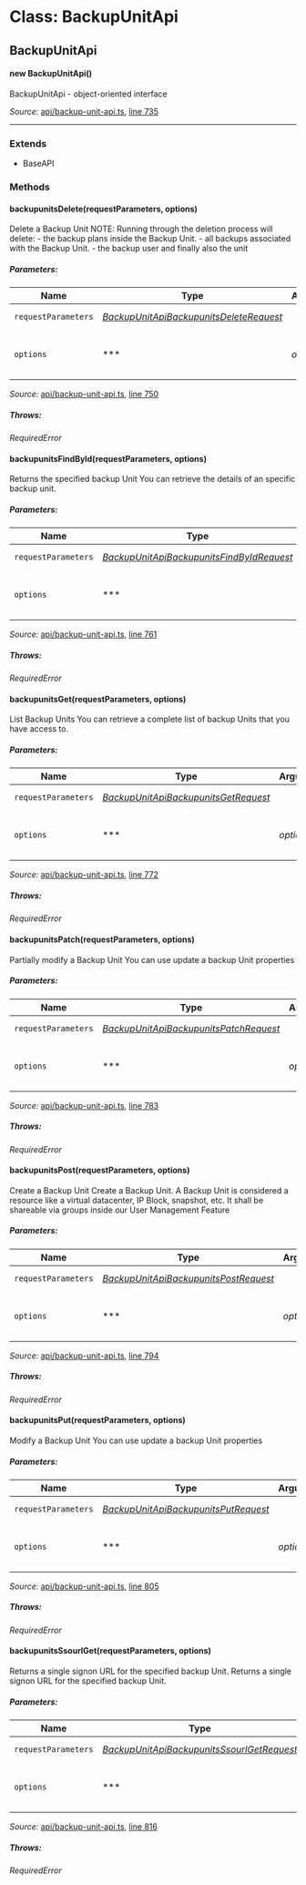 # Class: BackupUnitApi

## BackupUnitApi

#### new BackupUnitApi()

BackupUnitApi - object-oriented interface

*Source:*
[api/backup-unit-api.ts](/../../api/backup-unit-api.ts), [line 735](/../../api/backup-unit-api.ts#L735)

---------------

### Extends

- BaseAPI

### Methods

#### backupunitsDelete(requestParameters, options)

Delete a Backup Unit
NOTE: Running through the deletion process will delete: - the backup plans inside the Backup Unit. - all backups associated with the Backup Unit. - the backup user and finally also the unit

##### Parameters:

|Name|Type|Argument|Description|
|----|----|--------|-----------|
|`requestParameters`|*[BackupUnitApiBackupunitsDeleteRequest](global.md#BackupUnitApiBackupunitsDeleteRequest)*|  |Request parameters.|
|`options`|***|*optional*  |Override http request option.|

*Source:*
[api/backup-unit-api.ts](/../../api/backup-unit-api.ts), [line 750](/../../api/backup-unit-api.ts#L750)

##### Throws:

*RequiredError*

#### backupunitsFindById(requestParameters, options)

Returns the specified backup Unit
You can retrieve the details of an specific backup unit.

##### Parameters:

|Name|Type|Argument|Description|
|----|----|--------|-----------|
|`requestParameters`|*[BackupUnitApiBackupunitsFindByIdRequest](global.md#BackupUnitApiBackupunitsFindByIdRequest)*|  |Request parameters.|
|`options`|***|*optional*  |Override http request option.|

*Source:*
[api/backup-unit-api.ts](/../../api/backup-unit-api.ts), [line 761](/../../api/backup-unit-api.ts#L761)

##### Throws:

*RequiredError*

#### backupunitsGet(requestParameters, options)

List Backup Units
You can retrieve a complete list of backup Units that you have access to.

##### Parameters:

|Name|Type|Argument|Description|
|----|----|--------|-----------|
|`requestParameters`|*[BackupUnitApiBackupunitsGetRequest](global.md#BackupUnitApiBackupunitsGetRequest)*|  |Request parameters.|
|`options`|***|*optional*  |Override http request option.|

*Source:*
[api/backup-unit-api.ts](/../../api/backup-unit-api.ts), [line 772](/../../api/backup-unit-api.ts#L772)

##### Throws:

*RequiredError*

#### backupunitsPatch(requestParameters, options)

Partially modify a Backup Unit
You can use update a backup Unit properties

##### Parameters:

|Name|Type|Argument|Description|
|----|----|--------|-----------|
|`requestParameters`|*[BackupUnitApiBackupunitsPatchRequest](global.md#BackupUnitApiBackupunitsPatchRequest)*|  |Request parameters.|
|`options`|***|*optional*  |Override http request option.|

*Source:*
[api/backup-unit-api.ts](/../../api/backup-unit-api.ts), [line 783](/../../api/backup-unit-api.ts#L783)

##### Throws:

*RequiredError*

#### backupunitsPost(requestParameters, options)

Create a Backup Unit
Create a Backup Unit. A Backup Unit is considered a resource like a virtual datacenter, IP Block, snapshot, etc. It shall be shareable via groups inside our User Management Feature

##### Parameters:

|Name|Type|Argument|Description|
|----|----|--------|-----------|
|`requestParameters`|*[BackupUnitApiBackupunitsPostRequest](global.md#BackupUnitApiBackupunitsPostRequest)*|  |Request parameters.|
|`options`|***|*optional*  |Override http request option.|

*Source:*
[api/backup-unit-api.ts](/../../api/backup-unit-api.ts), [line 794](/../../api/backup-unit-api.ts#L794)

##### Throws:

*RequiredError*

#### backupunitsPut(requestParameters, options)

Modify a Backup Unit
You can use update a backup Unit properties

##### Parameters:

|Name|Type|Argument|Description|
|----|----|--------|-----------|
|`requestParameters`|*[BackupUnitApiBackupunitsPutRequest](global.md#BackupUnitApiBackupunitsPutRequest)*|  |Request parameters.|
|`options`|***|*optional*  |Override http request option.|

*Source:*
[api/backup-unit-api.ts](/../../api/backup-unit-api.ts), [line 805](/../../api/backup-unit-api.ts#L805)

##### Throws:

*RequiredError*

#### backupunitsSsourlGet(requestParameters, options)

Returns a single signon URL for the specified backup Unit.
Returns a single signon URL for the specified backup Unit.

##### Parameters:

|Name|Type|Argument|Description|
|----|----|--------|-----------|
|`requestParameters`|*[BackupUnitApiBackupunitsSsourlGetRequest](global.md#BackupUnitApiBackupunitsSsourlGetRequest)*|  |Request parameters.|
|`options`|***|*optional*  |Override http request option.|

*Source:*
[api/backup-unit-api.ts](/../../api/backup-unit-api.ts), [line 816](/../../api/backup-unit-api.ts#L816)

##### Throws:

*RequiredError*